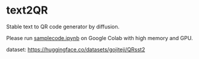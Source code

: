 # text2QR
Stable text to QR code generator by diffusion.

Please run [samplecode.ipynb](https://github.com/gojiteji/text2QR/blob/main/samplecode.ipynb) on Google Colab with high memory and GPU.

dataset: https://huggingface.co/datasets/gojiteji/QRsst2
